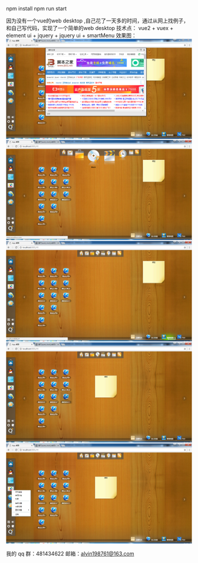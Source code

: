 npm install
npm run start

因为没有一个vue的web desktop ,自己花了一天多的时间，通过从网上找例子，和自己写代码，实现了一个简单的web desktop
技术点：
vue2 + vuex + element ui + jquery + jquery ui + smartMenu
效果图：
![image](https://github.com/alvin198761/html_js/blob/master/vue_desktop/readme/111.png?raw=true)
![image](https://github.com/alvin198761/html_js/blob/master/vue_desktop/readme/222.png?raw=true)
![image](https://github.com/alvin198761/html_js/blob/master/vue_desktop/readme/333.png?raw=true)
![image](https://github.com/alvin198761/html_js/blob/master/vue_desktop/readme/444.png?raw=true)
![image](https://github.com/alvin198761/html_js/blob/master/vue_desktop/readme/555.png?raw=true)

我的 qq 群：481434622
邮箱：alvin198761@163.com

